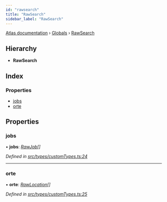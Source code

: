 ```yaml
---
id: "rawsearch"
title: "RawSearch"
sidebar_label: "RawSearch"
---
```


[Atlas documentation](../index.md) › [Globals](../globals.md) › [RawSearch](rawsearch.md)

## Hierarchy

* **RawSearch**

## Index

### Properties

* [jobs](rawsearch.md#jobs)
* [orte](rawsearch.md#orte)

## Properties

###  jobs

• **jobs**: *[RawJob](rawjob.md)[]*

*Defined in [src/types/customTypes.ts:24](https://github.com/chronark/atlas/blob/3be8226/src/types/customTypes.ts#L24)*

___

###  orte

• **orte**: *[RawLocation](rawlocation.md)[]*

*Defined in [src/types/customTypes.ts:25](https://github.com/chronark/atlas/blob/3be8226/src/types/customTypes.ts#L25)*
